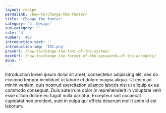 ```yaml
---
layout: recipe
permalink: /how-to/change-the-footer/
title: 'Change the footer'
category: '4. Design'
sub-category: ''
rate: '4'
number: '407'
introduction-text: ''
introduction-img: '101.png'
prevUrl: /how-to/change-the-font-of-the-system/
nextUrl: /how-to/change-the-format-of-the-passwords-of-the-accounts/
done: ''
---
```


Introduction lorem ipsum dolor sit amet, consectetur adipiscing elit, sed do eiusmod tempor incididunt ut labore et dolore magna aliqua. Ut enim ad minim veniam, quis nostrud exercitation ullamco laboris nisi ut aliquip ex ea commodo consequat. Duis aute irure dolor in reprehenderit in voluptate velit esse cillum dolore eu fugiat nulla pariatur. Excepteur sint occaecat cupidatat non proident, sunt in culpa qui officia deserunt mollit anim id est laborum.

